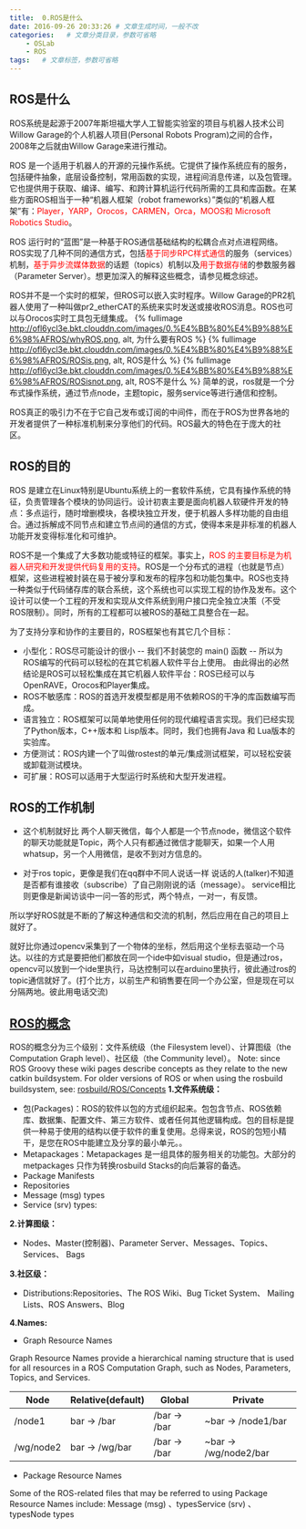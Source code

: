 ```yaml
---
title:  0.ROS是什么
date: 2016-09-26 20:33:26 # 文章生成时间，一般不改
categories:   # 文章分类目录，参数可省略
    - OSLab
    - ROS
tags:   # 文章标签，参数可省略
---
```

## ROS是什么
ROS系统是起源于2007年斯坦福大学人工智能实验室的项目与机器人技术公司Willow Garage的个人机器人项目(Personal Robots Program)之间的合作，2008年之后就由Willow Garage来进行推动。
<!--more-->
ROS 是一个适用于机器人的开源的元操作系统。它提供了操作系统应有的服务，包括硬件抽象，底层设备控制，常用函数的实现，进程间消息传递，以及包管理。它也提供用于获取、编译、编写、和跨计算机运行代码所需的工具和库函数。在某些方面ROS相当于一种“机器人框架（robot frameworks）”类似的“机器人框架”有：<font color=red>Player，YARP，Orocos，CARMEN，Orca，MOOS和 Microsoft Robotics Studio</font>。

ROS 运行时的“蓝图”是一种基于ROS通信基础结构的松耦合点对点进程网络。ROS实现了几种不同的通信方式，包括<font color=red>基于同步RPC样式通信</font>的服务（services）机制，<font color=red>基于异步流媒体数据</font>的话题（topics）机制以及<font color=red>用于数据存储</font>的参数服务器（Parameter Server）。想更加深入的解释这些概念，请参见概念综述。

ROS并不是一个实时的框架，但ROS可以嵌入实时程序。Willow Garage的PR2机器人使用了一种叫做pr2_etherCAT的系统来实时发送或接收ROS消息。ROS也可以与Orocos实时工具包无缝集成。
{% fullimage http://ofl6ycl3e.bkt.clouddn.com/images/0.%E4%BB%80%E4%B9%88%E6%98%AFROS/whyROS.png, alt, 为什么要有ROS %}
{% fullimage http://ofl6ycl3e.bkt.clouddn.com/images/0.%E4%BB%80%E4%B9%88%E6%98%AFROS/ROSis.png, alt, ROS是什么 %}
{% fullimage http://ofl6ycl3e.bkt.clouddn.com/images/0.%E4%BB%80%E4%B9%88%E6%98%AFROS/ROSisnot.png, alt, ROS不是什么 %}
简单的说，ros就是一个分布式操作系统，通过节点node，主题topic，服务service等进行通信和控制。

ROS真正的吸引力不在于它自己发布或订阅的中间件，而在于ROS为世界各地的开发者提供了一种标准机制来分享他们的代码。ROS最大的特色在于庞大的社区。

## ROS的目的
ROS 是建立在Linux特别是Ubuntu系统上的一套软件系统，它具有操作系统的特征，负责管理各个模块的协同运行。设计初衷主要是面向机器人软硬件开发的特点：多点运行，随时增删模块，各模块独立开发，便于机器人多样功能的自由组合。通过拆解成不同节点和建立节点间的通信的方式，使得本来是非标准的机器人功能开发变得标准化和可维护。

ROS不是一个集成了大多数功能或特征的框架。事实上，<font color=red>ROS 的主要目标是为机器人研究和开发提供代码复用的支持</font>。ROS是一个分布式的进程（也就是节点）框架，这些进程被封装在易于被分享和发布的程序包和功能包集中。ROS也支持一种类似于代码储存库的联合系统，这个系统也可以实现工程的协作及发布。这个设计可以使一个工程的开发和实现从文件系统到用户接口完全独立决策（不受ROS限制）。同时，所有的工程都可以被ROS的基础工具整合在一起。

为了支持分享和协作的主要目的，ROS框架也有其它几个目标：

* 小型化：ROS尽可能设计的很小 -- 我们不封装您的 main() 函数 -- 所以为ROS编写的代码可以轻松的在其它机器人软件平台上使用。 由此得出的必然结论是ROS可以轻松集成在其它机器人软件平台：ROS已经可以与OpenRAVE，Orocos和Player集成。
* ROS不敏感库：ROS的首选开发模型都是用不依赖ROS的干净的库函数编写而成。
* 语言独立：ROS框架可以简单地使用任何的现代编程语言实现。我们已经实现了Python版本，C++版本和 Lisp版本。同时，我们也拥有Java 和 Lua版本的实验库。
* 方便测试：ROS内建一个了叫做rostest的单元/集成测试框架，可以轻松安装或卸载测试模块。
* 可扩展：ROS可以适用于大型运行时系统和大型开发进程。

## ROS的工作机制
* 这个机制就好比 两个人聊天微信，每个人都是一个节点node，微信这个软件的聊天功能就是Topic，两个人只有都通过微信才能聊天，如果一个人用whatsup，另一个人用微信，是收不到对方信息的。 

* 对于ros topic，更像是我们在qq群中不同人说话一样 说话的人(talker)不知道是否都有谁接收（subscribe）了自己刚刚说的话（message）。
service相比则更像是新闻访谈中一问一答的形式，两个特点，一对一，有反馈。

所以学好ROS就是不断的了解这种通信和交流的机制，然后应用在自己的项目上就好了。

就好比你通过opencv采集到了一个物体的坐标，然后用这个坐标去驱动一个马达。以往的方式是要把他们都放在同一个ide中如visual studio，但是通过ros，opencv可以放到一个ide里执行，马达控制可以在arduino里执行，彼此通过ros的topic通信就好了。(打个比方，以前生产和销售要在同一个办公室，但是现在可以分隔两地。彼此用电话交流)

## [ROS的概念](http://wiki.ros.org/ROS/Concepts)
ROS的概念分为三个级别：文件系统级（the Filesystem level）、计算图级（the Computation Graph level）、社区级（the Community level）。
Note: since ROS Groovy these wiki pages describe concepts as they relate to the new catkin buildsystem. For older versions of ROS or when using the rosbuild buildsystem, see: [rosbuild/ROS/Concepts](http://wiki.ros.org/rosbuild/ROS/Concepts)
**1.文件系统级：**

* 包(Packages)：ROS的软件以包的方式组织起来。包包含节点、ROS依赖库、数据集、配置文件、第三方软件、或者任何其他逻辑构成。包的目标是提供一种易于使用的结构以便于软件的重复使用。总得来说，ROS的包短小精干，是您在ROS中能建立及分享的最小单元。。
* Metapackages：Metapackages 是一组具体的服务相关的功能包。大部分的metpackages 只作为转换rosbuild Stacks的向后兼容的备选。
* Package Manifests
* Repositories
* Message (msg) types
* Service (srv) types:

**2.计算图级：**

* Nodes、Master(控制器)、Parameter Server、Messages、Topics、Services、 Bags 

**3.社区级：**

* Distributions:Repositories、The ROS Wiki、Bug Ticket System、 Mailing Lists、ROS Answers、Blog

**4.Names:**

* Graph Resource Names

Graph Resource Names provide a hierarchical naming structure that is used for all resources in a ROS Computation Graph, such as Nodes, Parameters, Topics, and Services. 

Node|Relative(default)|Global|Private
----|------|-----|----
/node1      |bar -> /bar            |/bar -> /bar      |~bar -> /node1/bar   
/wg/node2   |bar -> /wg/bar         |/bar -> /bar      |~bar -> /wg/node2/bar

* Package Resource Names

Some of the ROS-related files that may be referred to using Package Resource Names include:
Message (msg) 、typesService (srv) 、typesNode types


